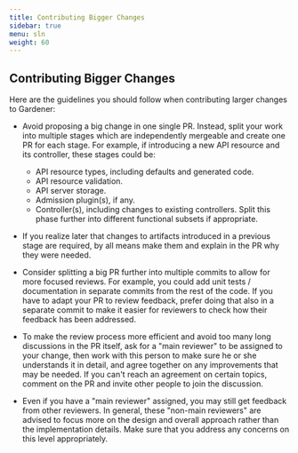 ```yaml
---
title: Contributing Bigger Changes
sidebar: true
menu: sln
weight: 60
---
```


## Contributing Bigger Changes

Here are the guidelines you should follow when contributing larger changes to Gardener:

* Avoid proposing a big change in one single PR. Instead, split your work into multiple stages which are independently mergeable and create one PR for each stage. For example, if introducing a new API resource and its controller, these stages could be:
  * API resource types, including defaults and generated code.
  * API resource validation.
  * API server storage.
  * Admission plugin(s), if any.
  * Controller(s), including changes to existing controllers. Split this phase further into different functional subsets if appropriate.
  
* If you realize later that changes to artifacts introduced in a previous stage are required, by all means make them and explain in the PR why they were needed.

* Consider splitting a big PR further into multiple commits to allow for more focused reviews. For example, you could add unit tests / documentation in separate commits from the rest of the code. If you have to adapt your PR to review feedback, prefer doing that also in a separate commit to make it easier for reviewers to check how their feedback has been addressed. 

* To make the review process more efficient and avoid too many long discussions in the PR itself, ask for a "main reviewer" to be assigned to your change, then work with this person to make sure he or she understands it in detail, and agree together on any improvements that may be needed. If you can't reach an agreement on certain topics, comment on the PR and invite other people to join the discussion.

* Even if you have a "main reviewer" assigned, you may still get feedback from other reviewers. In general, these "non-main reviewers" are advised to focus more on the design and overall approach rather than the implementation details. Make sure that you address any concerns on this level appropriately.